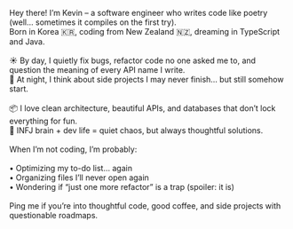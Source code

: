 Hey there! I’m Kevin – a software engineer who writes code like poetry (well… sometimes it compiles on the first try).
<br>
Born in Korea 🇰🇷, coding from New Zealand 🇳🇿, dreaming in TypeScript and Java.
<br><br>
☀️ By day, I quietly fix bugs, refactor code no one asked me to, and question the meaning of every API name I write.
<br>
🌙 At night, I think about side projects I may never finish… but still somehow start.
<br><br>
📦 I love clean architecture, beautiful APIs, and databases that don’t lock everything for fun.
<br>
🧠 INFJ brain + dev life = quiet chaos, but always thoughtful solutions.
<br><br>
When I’m not coding, I’m probably:
<br><br>
	•	Optimizing my to-do list… again<br>
	•	Organizing files I’ll never open again<br>
	•	Wondering if “just one more refactor” is a trap (spoiler: it is)
<br><br>
Ping me if you’re into thoughtful code, good coffee, and side projects with questionable roadmaps.
